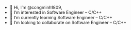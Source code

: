 - 👋 Hi, I’m @congminh1809,
- 👀 I’m interested in Software Engineer – C/C++
- 🌱 I’m currently learning Software Engineer – C/C++
- 💞️ I’m looking to collaborate on Software Engineer – C/C++


